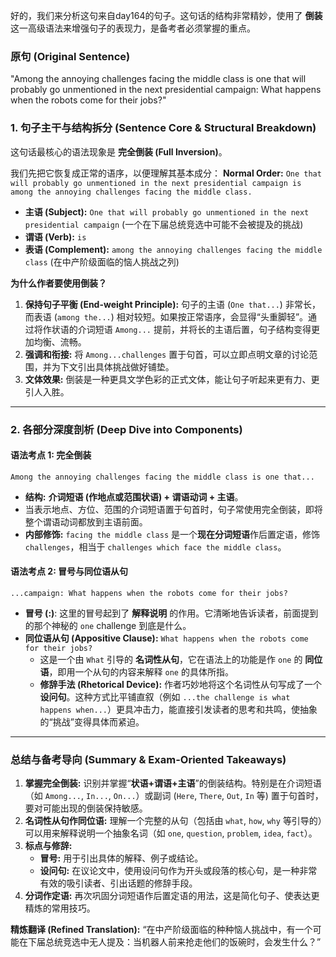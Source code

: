 好的，我们来分析这句来自day164的句子。这句话的结构非常精妙，使用了 **倒装** 这一高级语法来增强句子的表现力，是备考者必须掌握的重点。

### **原句 (Original Sentence)**

"Among the annoying challenges facing the middle class is one that will probably go unmentioned in the next presidential campaign: What happens when the robots come for their jobs?"

### **1. 句子主干与结构拆分 (Sentence Core & Structural Breakdown)**

这句话最核心的语法现象是 **完全倒装 (Full Inversion)**。

我们先把它恢复成正常的语序，以便理解其基本成分： **Normal Order:** `One that will probably go unmentioned in the next presidential campaign is among the annoying challenges facing the middle class.`

- **主语 (Subject):** `One that will probably go unmentioned in the next presidential campaign` (一个在下届总统竞选中可能不会被提及的挑战)
- **谓语 (Verb):** `is`
- **表语 (Complement):** `among the annoying challenges facing the middle class` (在中产阶级面临的恼人挑战之列)

**为什么作者要使用倒装？**

1. **保持句子平衡 (End-weight Principle):** 句子的主语 (`One that...`) 非常长，而表语 (`among the...`) 相对较短。如果按正常语序，会显得“头重脚轻”。通过将作状语的介词短语 `Among...` 提前，并将长的主语后置，句子结构变得更加均衡、流畅。
2. **强调和衔接:** 将 `Among...challenges` 置于句首，可以立即点明文章的讨论范围，并为下文引出具体挑战做好铺垫。
3. **文体效果:** 倒装是一种更具文学色彩的正式文体，能让句子听起来更有力、更引人入胜。

------

### **2. 各部分深度剖析 (Deep Dive into Components)**

#### **语法考点 1: 完全倒装**

```
Among the annoying challenges facing the middle class is one that...
```

- **结构:** **介词短语 (作地点或范围状语) + 谓语动词 + 主语**。
- 当表示地点、方位、范围的介词短语置于句首时，句子常使用完全倒装，即将整个谓语动词都放到主语前面。
- **内部修饰:** `facing the middle class` 是一个**现在分词短语**作后置定语，修饰 `challenges`，相当于 `challenges which face the middle class`。

#### **语法考点 2: 冒号与同位语从句**

```
...campaign: What happens when the robots come for their jobs?
```

- **冒号 (:)**: 这里的冒号起到了 **解释说明** 的作用。它清晰地告诉读者，前面提到的那个神秘的 `one` challenge 到底是什么。
- **同位语从句 (Appositive Clause):** `What happens when the robots come for their jobs?`
  - 这是一个由 `What` 引导的 **名词性从句**，它在语法上的功能是作 `one` 的 **同位语**，即用一个从句的内容来解释 `one` 的具体所指。
  - **修辞手法 (Rhetorical Device):** 作者巧妙地将这个名词性从句写成了一个 **设问句**。这种方式比平铺直叙（例如 `...the challenge is what happens when...`）更具冲击力，能直接引发读者的思考和共鸣，使抽象的“挑战”变得具体而紧迫。

------

### **总结与备考导向 (Summary & Exam-Oriented Takeaways)**

1. **掌握完全倒装:** 识别并掌握“**状语+谓语+主语**”的倒装结构。特别是在介词短语（如 `Among...`, `In...`, `On...`）或副词 (`Here`, `There`, `Out`, `In` 等) 置于句首时，要对可能出现的倒装保持敏感。
2. **名词性从句作同位语:** 理解一个完整的从句（包括由 `what`, `how`, `why` 等引导的）可以用来解释说明一个抽象名词（如 `one`, `question`, `problem`, `idea`, `fact`）。
3. **标点与修辞:**
   - **冒号:** 用于引出具体的解释、例子或结论。
   - **设问句:** 在议论文中，使用设问句作为开头或段落的核心句，是一种非常有效的吸引读者、引出话题的修辞手段。
4. **分词作定语:** 再次巩固分词短语作后置定语的用法，这是简化句子、使表达更精炼的常用技巧。

**精炼翻译 (Refined Translation):** “在中产阶级面临的种种恼人挑战中，有一个可能在下届总统竞选中无人提及：当机器人前来抢走他们的饭碗时，会发生什么？”